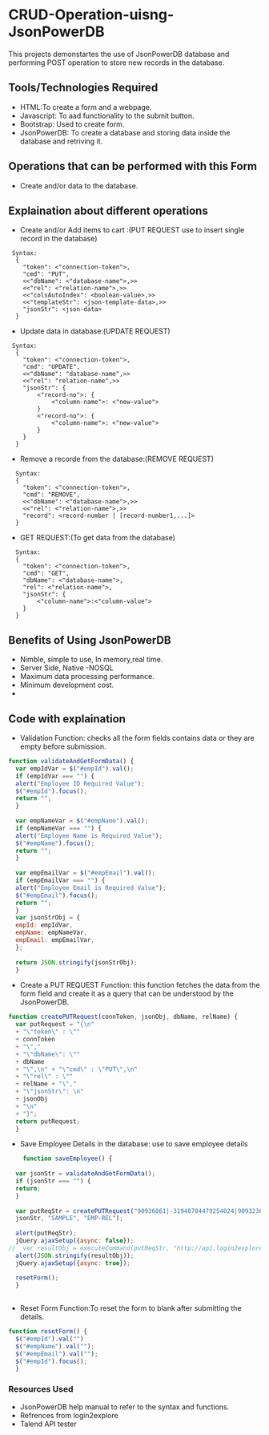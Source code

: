 # CRUD-Operation-uisng-JsonPowerDB
This projects demonstartes the use of JsonPowerDB database and performing POST operation to store new records in the database.<br>



## Tools/Technologies  Required
- HTML:To create a form and a webpage.
- Javascript: To aad functionality to the submit button.
- Bootstrap: Used to create form.
- JsonPowerDB: To create a database and storing data inside the database and retriving it.

## Operations that can be performed with this Form
- Create and/or data to the database.



## Explaination about  different operations
- Create and/or  Add items to  cart :(PUT REQUEST use to insert single record in the database)
```
 Syntax:
  {
    "token": <"connection-token">,
    "cmd": "PUT",
    <<"dbName": <"database-name">,>>
    <<"rel": <"relation-name">,>>
    <<"colsAutoIndex": <boolean-value>,>>
    <<"templateStr": <json-template-data>,>>
    "jsonStr": <json-data>
  }

```
- Update data in database:(UPDATE REQUEST)
```
 Syntax:
  {
    "token": <"connection-token">,
    "cmd": "UPDATE",
    <<"dbName": "database-name",>>
    <<"rel": "relation-name",>>
    "jsonStr": {
        <"record-no">: {
            <"column-name">: <"new-value">
        }
        <"record-no">: {
            <"column-name">: <"new-value">
        }
    }
  }
```

- Remove a recorde from the database:(REMOVE REQUEST)
```
  Syntax:
  {
    "token": <"connection-token">,
    "cmd": "REMOVE",
    <<"dbName": <"database-name">,>>
    <<"rel": <"relation-name">,>>
    "record": <record-number | [record-number1,...]>
  }
  ```
- GET REQUEST:(To get data from the database)
```
  Syntax:
  {
    "token": <"connection-token">,
    "cmd": "GET",
    "dbName": <"database-name">,
    "rel": <"relation-name">,
    "jsonStr": {
        <"column-name">:<"column-value">
    }
  }
```
## Benefits of Using JsonPowerDB
- Nimble, simple to use, In memory,real time.
- Server Side, Native -NOSQL
- Maximum data processing performance.
- Minimum development cost.
- 
## Code with explaination
- Validation Function: checks all the form fields contains data or they are empty before submission.
```Javascript
function validateAndGetFormData() { 
  var empIdVar = $("#empId").val(); 
  if (empIdVar === "") { 
  alert("Employee ID Required Value"); 
  $("#empId").focus(); 
  return ""; 
  } 
 
  var empNameVar = $("#empName").val(); 
  if (empNameVar === "") { 
  alert("Employee Name is Required Value"); 
  $("#empName").focus(); 
  return ""; 
  } 
 
  var empEmailVar = $("#empEmail").val(); 
  if (empEmailVar === "") { 
  alert("Employee Email is Required Value"); 
  $("#empEmail").focus(); 
  return ""; 
  } 
  var jsonStrObj = { 
  empId: empIdVar, 
  empName: empNameVar, 
  empEmail: empEmailVar, 
  }; 
 
  return JSON.stringify(jsonStrObj); 
  } 
```
- Create a PUT REQUEST Function: this function fetches the data from the form field and create it as a query that can be understood by the JsonPowerDB.

```Javascript
function createPUTRequest(connToken, jsonObj, dbName, relName) { 
  var putRequest = "{\n" 
  + "\"token\" : \"" 
  + connToken 
  + "\"," 
  + "\"dbName\": \"" 
  + dbName 
  + "\",\n" + "\"cmd\" : \"PUT\",\n" 
  + "\"rel\" : \"" 
  + relName + "\"," 
  + "\"jsonStr\": \n" 
  + jsonObj 
  + "\n" 
  + "}"; 
  return putRequest; 
  } 
```
- Save Employee Details in the database: use to save employee details
``` Javascript
    function saveEmployee() { 
 
  var jsonStr = validateAndGetFormData(); 
  if (jsonStr === "") { 
  return; 
  } 
 
  var putReqStr = createPUTRequest("90936861|-31948784479254024|90932362", 
  jsonStr, "SAMPLE", "EMP-REL"); 
 
  alert(putReqStr); 
  jQuery.ajaxSetup({async: false}); 
//  var resultObj = executeCommand(putReqStr, "http://api.login2explore.com:5577", "/api/iml"); 
  alert(JSON.stringify(resultObj)); 
  jQuery.ajaxSetup({async: true}); 
    
  resetForm(); 
  } 
 
```

- Reset Form Function:To reset the form to blank after submitting the details.
```Javascript
function resetForm() { 
  $("#empId").val("") 
  $("#empName").val(""); 
  $("#empEmail").val(""); 
  $("#empId").focus(); 
  } 
```

### Resources Used
- JsonPowerDB help manual to refer to the syntax and functions.
- Refrences from login2explore 
- Talend API tester

